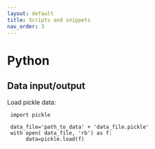 ```yaml
---
layout: default
title: Scripts and snippets
nav_order: 3
---
```


# Python

## Data input/output

Load pickle data:

     import pickle
     
     data_file='path_to_data' + 'data_file.pickle'
     with open( data_file, 'rb') as f:
     	  data=pickle.load(f)


